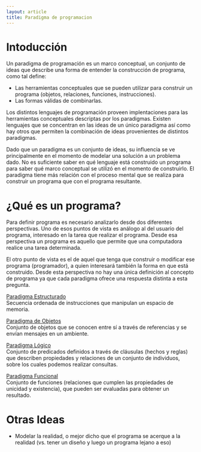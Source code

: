 ```yaml
---
layout: article
title: Paradigma de programacion
---
```


# Intoducción

Un paradigma de programación es un marco conceptual, un conjunto de ideas que describe una forma de entender la construcción de programa, como tal define:

-   Las herramientas conceptuales que se pueden utilizar para construir un programa (objetos, relaciones, funciones, instrucciones).
-   Las formas válidas de combinarlas.

Los distintos lenguajes de programación proveen implentaciones para las herramientas conceptuales descriptas por los paradigmas. Existen lenguajes que se concentran en las ideas de un único paradigma así como hay otros que permiten la combinación de ideas provenientes de distintos paradigmas.

Dado que un paradigma es un conjunto de ideas, su influencia se ve principalmente en el momento de modelar una solución a un problema dado. No es suficiente saber en qué lenguaje está construido un programa para saber qué marco conceptual se utilizó en el momento de construirlo. El paradigma tiene más relación con el proceso mental que se realiza para construir un programa que con el programa resultante.

# ¿Qué es un programa?

Para definir programa es necesario analizarlo desde dos diferentes perspectivas. Uno de esos puntos de vista es análogo al del usuario del programa, interesado en la tarea que realizar el programa. Desde esa perspectiva un programa es aquello que permite que una computadora realice una tarea determinada.

El otro punto de vista es el de aquel que tenga que construir o modificar ese programa (programador), a quien interesará también la forma en que está construido. Desde esta perspectiva no hay una única definición al concepto de programa ya que cada paradigma ofrece una respuesta distinta a esta pregunta.

[Paradigma Estructurado](paradigma-estructurado.html)  
Secuencia ordenada de instrucciones que manipulan un espacio de memoria.

<!-- -->

[Paradigma de Objetos](paradigma-de-objetos.html)  
Conjunto de objetos que se conocen entre sí a través de referencias y se envían mensajes en un ambiente.

<!-- -->

[Paradigma Lógico](paradigma-logico.html)  
Conjunto de predicados definidos a través de cláusulas (hechos y reglas) que describen propiedades y relaciones de un conjunto de individuos, sobre los cuales podemos realizar consultas.

<!-- -->

[Paradigma Funcional](paradigma-funcional.html)  
Conjunto de funciones (relaciones que cumplen las propiedades de unicidad y existencia), que pueden ser evaluadas para obtener un resultado.

# Otras Ideas

-   Modelar la realidad, o mejor dicho que el programa se acerque a la realidad (vs. tener un diseño y luego un programa lejano a eso)

